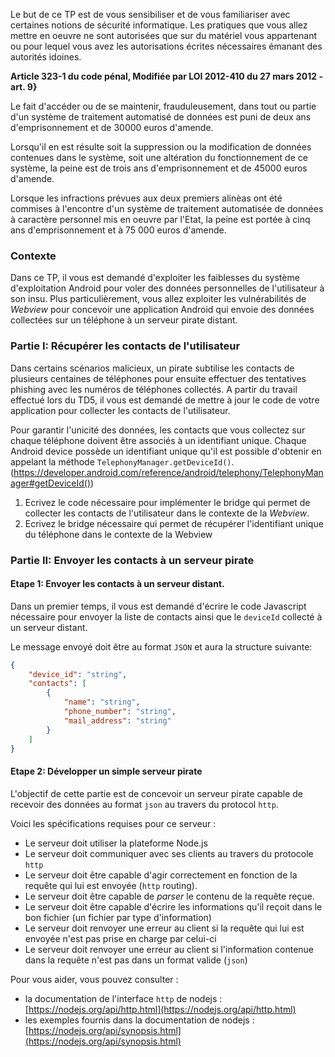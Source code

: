 
Le but de ce TP est de vous sensibiliser et de vous familiariser avec certaines notions de sécurité informatique.
Les pratiques que vous allez mettre en oeuvre ne sont autorisées que sur du matériel vous appartenant ou pour lequel
vous avez les autorisations écrites nécessaires émanant des autorités idoines.

**Article 323-1 du code pénal, Modifiée par LOI 2012-410 du 27 mars 2012 - art. 9}**

Le fait d'accéder ou de se maintenir, frauduleusement, dans tout ou partie d'un système de traitement automatisé de données est puni de deux ans d'emprisonnement et de 30000 euros d'amende.

Lorsqu'il en est résulte soit la suppression ou la modification de données contenues dans le système, soit une altération du fonctionnement de ce système, la peine est de trois ans d'emprisonnement et de 45000 euros d'amende.

Lorsque les infractions prévues aux deux premiers alinèas ont été commises à l'encontre d'un système de traitement automatisée de données à caractère personnel mis en oeuvre par l'Etat, la peine est portée à cinq ans d'emprisonnement et à 75 000 euros d'amende.

### Contexte

Dans ce TP, il vous est demandé d'exploiter les faiblesses du système d'exploitation Android pour
voler des données personnelles de l'utilisateur à son insu.
Plus particulièrement, vous allez exploiter les vulnérabilités de *Webview* pour concevoir une application Android
qui envoie des données collectées sur un téléphone à un serveur pirate distant.

### Partie I: Récupérer les contacts de l'utilisateur

Dans certains scénarios malicieux, un pirate subtilise les contacts de plusieurs centaines de téléphones pour 
ensuite effectuer des tentatives phishing avec les numéros de téléphones collectés.
A partir du travail effectué lors du TD5, il vous est demandé de mettre à jour le code de votre application pour 
collecter les contacts de l'utilisateur.

Pour garantir l'unicité des données, les contacts que vous collectez sur chaque téléphone doivent être associés
à un identifiant unique.
Chaque Android device possède un identifiant unique qu'il est possible d'obtenir en appelant la méthode 
`TelephonyManager.getDeviceId()`. (https://developer.android.com/reference/android/telephony/TelephonyManager#getDeviceId())

1. Ecrivez le code nécessaire pour implémenter le bridge qui permet de collecter les contacts de l'utilisateur dans 
le contexte de la *Webview*.
2. Ecrivez le bridge nécessaire qui permet de récupérer l'identifiant unique du téléphone dans le contexte de la Webview

### Partie II: Envoyer les contacts à un serveur pirate

#### Etape 1: Envoyer les contacts à un serveur distant.

Dans un premier temps, il vous est demandé d'écrire le code Javascript nécessaire pour envoyer la liste de contacts
ainsi que le `deviceId` collecté à un serveur distant.

Le message envoyé doit être au format `JSON` et aura la structure suivante:
```json
{
	"device_id": "string",
	"contacts": [
		{
			"name": "string",
			"phone_number": "string",
			"mail_address": "string"
		}
	]
}
```

#### Etape 2: Développer un simple serveur pirate

L'objectif de cette partie est de concevoir un serveur pirate capable de recevoir des données au format `json` au travers
du protocol `http`.

Voici les spécifications requises pour ce serveur : 

- Le serveur doit utiliser la plateforme Node.js
- Le serveur doit communiquer avec ses clients au travers du protocole `http`
- Le serveur doit être capable d'agir correctement en fonction de la requête qui lui est envoyée (`http` routing).
- Le serveur doit être capable de *parser* le contenu de la requête reçue.
- Le serveur doit être capable d'écrire les informations qu'il reçoit dans le bon fichier (un fichier par type 
d'information)
- Le serveur doit renvoyer une erreur au client si la requête qui lui est envoyée n'est pas prise en charge par celui-ci
- Le serveur doit renvoyer une erreur au client si l'information contenue dans la requête n'est pas dans un format valide (`json`)

Pour vous aider, vous pouvez consulter :

- la documentation de l'interface `http` de nodejs : [https://nodejs.org/api/http.html](https://nodejs.org/api/http.html)
- les exemples fournis dans la documentation de nodejs : [https://nodejs.org/api/synopsis.html](https://nodejs.org/api/synopsis.html)
